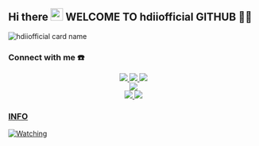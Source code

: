 ## Hi there <img src="https://github.com/souvikguria98/souvikguria98/blob/master/Hi.gif" width="25">  WELCOME TO hdiiofficial GITHUB 🚀🚀
![hdiiofficial card name](https://cardivo.vercel.app/api?name=hdiiofficial&description=Hi,%20SAYA%20BUKAN%20PROGRAMER,%20CUMA%20COPY%20PASTE%20%F0%9F%91%8B&image=https://telegra.ph/file/a22501ff0c665e6812fba.jpg?v=4&backgroundColor=%23ecf0f1&instagram=hdiiofficial&github=hdiiofficial&telegram=hdiiofficial&pattern=leaf&colorPattern=%23eaeaea)




### Connect with me ☎️
<p align="center">
  <a href="https://instagram.com/hdiiofficial"><img src="https://img.shields.io/badge/Instagram-E4405F?style=for-the-badge&logo=instagram&logoColor=white"/> 
  <a href="https://wa.me/18773291551"><img src="https://img.shields.io/badge/WhatsApp-25D366?style=for-the-badge&logo=whatsapp&logoColor=white" />
  <a href="https://t.me/hdiiofficial"><img src="https://img.shields.io/badge/Telegram-%230088cc.svg?&style=for-the-badge&logo=telegram&logoColor=white" /> <br>
  <a href="https://youtu.be/WgeItwiifYs"><img src="https://img.shields.io/badge/YouTube-hdiiofficial-ff0000?style=for-the-badge&logo=youtube&logoColor=ff0000&link=https://youtube.com/channel/UCQGj68QT7OTmrpZL2NFVXoQ" /><br>
  <a name=hdiiofficial&label=VIEWS&style=flat-square&color=orange" />
  <a href="https://github.com/hdiiofficial"><img src="https://img.shields.io/badge/-GitHub-black?style=flat-square&logo=github" /> 
  <a href="https://youtube.com/channel/UCQGj68QT7OTmrpZL2NFVXoQ"><img src="https://img.shields.io/youtube/channel/subscribers/UCQGj68QT7OTmrpZL2NFVXoQ?style=social" /> <br>
</p>

### INFO
<p><a href="https://komarev.com/ghpvc/?username=hdiiofficial&color=blue&style=flat-square&label=TOTAL+Views"><img title="Watching" src="https://komarev.com/ghpvc/?username=hdiiofficial&color=blue&style=flat-square&label=TOTAL+View"></a>
</p>

